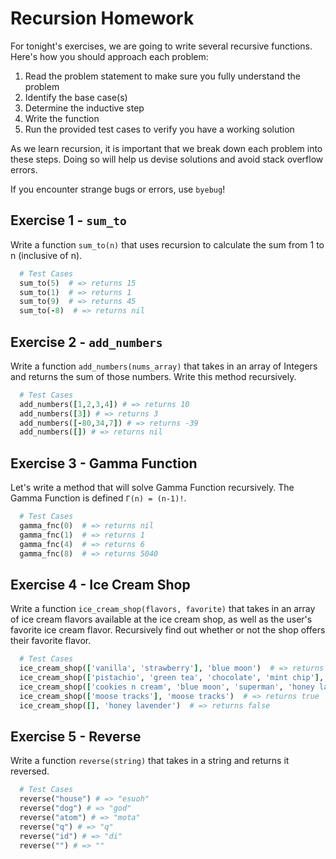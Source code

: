 # Recursion Homework

For tonight's exercises, we are going to write several recursive functions.  Here's how you should approach each problem:
  1. Read the problem statement to make sure you fully understand the problem
  2. Identify the base case(s)
  3. Determine the inductive step
  4. Write the function
  5. Run the provided test cases to verify you have a working solution

As we learn recursion, it is important that we break down each problem into these steps.  Doing so will help us devise solutions and avoid stack overflow errors.  

If you encounter strange bugs or errors, use `byebug`!  

## Exercise 1 - `sum_to`

Write a function `sum_to(n)` that uses recursion to calculate the sum from 1 to n (inclusive of n).  

```ruby
  # Test Cases
  sum_to(5)  # => returns 15
  sum_to(1)  # => returns 1
  sum_to(9)  # => returns 45
  sum_to(-8)  # => returns nil
```

## Exercise 2 - `add_numbers`

Write a function `add_numbers(nums_array)` that takes in an array of Integers and returns the sum of those numbers.  Write this method recursively.  

```ruby
  # Test Cases
  add_numbers([1,2,3,4]) # => returns 10
  add_numbers([3]) # => returns 3
  add_numbers([-80,34,7]) # => returns -39
  add_numbers([]) # => returns nil
```

## Exercise 3 - Gamma Function

Let's write a method that will solve Gamma Function recursively.  The Gamma Function is defined `Γ(n) = (n-1)!`.  

```ruby
  # Test Cases
  gamma_fnc(0)  # => returns nil
  gamma_fnc(1)  # => returns 1
  gamma_fnc(4)  # => returns 6
  gamma_fnc(8)  # => returns 5040
```

## Exercise 4 - Ice Cream Shop

Write a function `ice_cream_shop(flavors, favorite)` that takes in an array of ice cream flavors available at the
ice cream shop, as well as the user's favorite ice cream flavor. Recursively
find out whether or not the shop offers their favorite flavor.

```ruby
  # Test Cases
  ice_cream_shop(['vanilla', 'strawberry'], 'blue moon')  # => returns false
  ice_cream_shop(['pistachio', 'green tea', 'chocolate', 'mint chip'], 'green tea')  # => returns true
  ice_cream_shop(['cookies n cream', 'blue moon', 'superman', 'honey lavender', 'sea salt caramel'], 'pistachio')  # => returns false
  ice_cream_shop(['moose tracks'], 'moose tracks')  # => returns true
  ice_cream_shop([], 'honey lavender')  # => returns false
```

## Exercise 5 - Reverse

Write a function `reverse(string)` that takes in a string and returns it reversed.

```ruby
  # Test Cases
  reverse("house") # => "esuoh"
  reverse("dog") # => "god"
  reverse("atom") # => "mota"
  reverse("q") # => "q"
  reverse("id") # => "di"
  reverse("") # => ""
```
